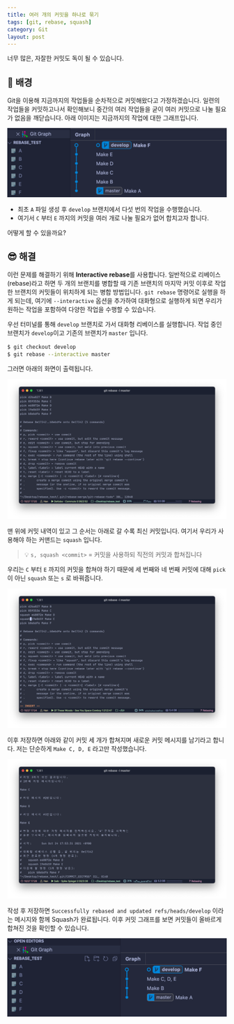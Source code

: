 ```yaml
---
title: 여러 개의 커밋을 하나로 묶기
tags: [git, rebase, squash]
category: Git
layout: post
---
```


너무 많은, 자잘한 커밋도 독이 될 수 있습니다.

<!--more-->

## 🌃 배경

Git을 이용해 지금까지의 작업들을 순차적으로 커밋해왔다고 가정하겠습니다. 일련의 작업들을 커밋하고나서 확인해보니 중간의 여러 작업들을 굳이 여러 커밋으로 나눌 필요가 없음을 깨닫습니다. 아래 이미지는 지금까지의 작업에 대한 그래프입니다.

![git_graph.png](/assets/images/2021-11-05-git-rebase-interactive/git_graph.png)

- 최초 `A` 파일 생성 후 `develop` 브랜치에서 다섯 번의 작업을 수행했습니다.
- 여기서 `C` 부터 `E` 까지의 커밋을 여러 개로 나눌 필요가 없어 합치고자 합니다.

어떻게 할 수 있을까요?

## 😎 해결

이런 문제를 해결하기 위해 **Interactive rebase**를 사용합니다. 일반적으로 리베이스(rebase)라고 하면 두 개의 브랜치를 병합할 때 기존 브랜치의 마지막 커밋 이후로 작업한 브랜치의 커밋들이 위치하게 되는 병합 방법입니다. `git rebase` 명령어로 실행을 하게 되는데, 여기에 `--interactive` 옵션을 추가하여 대화형으로 실행하게 되면 우리가 원하는 작업을 포함하여 다양한 작업을 수행할 수 있습니다.

우선 터미널를 통해 `develop` 브랜치로 가서 대화형 리베이스를 실행합니다. 작업 중인 브랜치가 `develop`이고 기존의 브랜치가 `master` 입니다. 

```bash
$ git checkout develop
$ git rebase --interactive master
```

그러면 아래의 화면이 출력됩니다. 

![Untitled](/assets/images/2021-11-05-git-rebase-interactive/before_rebase.png)

맨 위에 커밋 내역이 있고 그 순서는 아래로 갈 수록 최신 커밋입니다. 여기서 우리가 사용해야 하는 커맨드는 `squash` 입니다.

> 💡 `s, squash <commit>` = 커밋을 사용하되 직전의 커밋과 합쳐집니다


우리는 `C` 부터 `E` 까지의 커밋을 합쳐야 하기 때문에 세 번째와 네 번째 커밋에 대해 `pick`이 아닌 `squash` 또는 `s` 로 바꿔줍니다. 

![Untitled](/assets/images/2021-11-05-git-rebase-interactive/rebasing.png)

이후 저장하면 아래와 같이 커밋 세 개가 합쳐지며 새로운 커밋 메시지를 남기라고 합니다. 저는 단순하게 `Make C, D, E` 라고만 작성했습니다.

![Untitled](/assets/images/2021-11-05-git-rebase-interactive/rebase_message.png)

작성 후 저장하면 `Successfully rebased and updated refs/heads/develop` 이라는 메시지와 함께 Squash가 완료됩니다. 이후 커밋 그래프를 보면 커밋들이 올바르게 합쳐진 것을 확인할 수 있습니다.

![Untitled](/assets/images/2021-11-05-git-rebase-interactive/after_rebase.png)